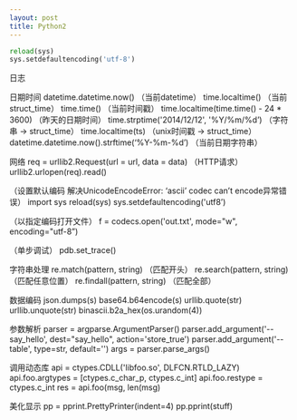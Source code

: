 ```yaml
---
layout: post
title: Python2
---
```

```python
reload(sys)
sys.setdefaultencoding('utf-8')
```

日志


日期时间
datetime.datetime.now() （当前datetime）
time.localtime()  （当前struct_time）
time.time()  （当前时间戳）
time.localtime(time.time() - 24 * 3600)   （昨天的日期时间）
time.strptime('2014/12/12', '%Y/%m/%d’)  （字符串 -> struct_time）
time.localtime(ts)  （unix时间戳 -> struct_time）
datetime.datetime.now().strftime(‘%Y-%m-%d’)  （当前日期字符串）

网络
req = urllib2.Request(url = url, data = data)  （HTTP请求）
urllib2.urlopen(req).read()

（设置默认编码
解决UnicodeEncodeError: ‘ascii’ codec can’t encode异常错误）
import sys
reload(sys)
sys.setdefaultencoding('utf8’)

（以指定编码打开文件）
f = codecs.open('out.txt', mode="w", encoding="utf-8”)

（单步调试）
pdb.set_trace()

字符串处理
re.match(pattern, string)   （匹配开头）
re.search(pattern, string)   （匹配任意位置）
re.findall(pattern, string)   （匹配全部）



数据编码
json.dumps(s)
base64.b64encode(s)
urllib.quote(str)
urllib.unquote(str)
binascii.b2a_hex(os.urandom(4))

参数解析
parser = argparse.ArgumentParser()
parser.add_argument('--say_hello', dest="say_hello", action='store_true')
parser.add_argument('--table', type=str, default='')
args = parser.parse_args()

调用动态库
api = ctypes.CDLL('libfoo.so', DLFCN.RTLD_LAZY)
api.foo.argtypes = [ctypes.c_char_p, ctypes.c_int]
api.foo.restype = ctypes.c_int
res = api.foo(msg, len(msg)

美化显示
pp = pprint.PrettyPrinter(indent=4)
pp.pprint(stuff)

```

```